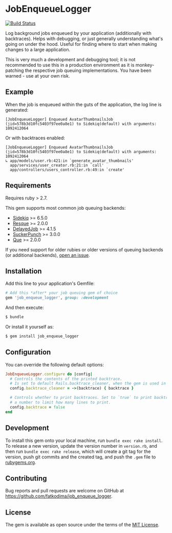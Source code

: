 # JobEnqueueLogger

[![Build Status](https://github.com/fatkodima/job_enqueue_logger/actions/workflows/ci.yml/badge.svg?branch=master)](https://github.com/fatkodima/job_enqueue_logger/actions/workflows/ci.yml)

Log background jobs enqueued by your application (additionally with backtraces). Helps with debugging, or just generally understanding what's going on under the hood. Useful for finding where to start when making changes to a large application.

This is very much a development and debugging tool; it is not recommended to use this in a production environment as it is monkey-patching the respective job queuing implementations. You have been warned - use at your own risk.

## Example

When the job is enqueued within the guts of the application, the log line is generated:

```
[JobEnqueueLogger] Enqueued AvatarThumbnailsJob (jid=578b3d10fc5403f97ee0a8e1) to Sidekiq(default) with arguments: 1092412064
```

Or with backtraces enabled:

```
[JobEnqueueLogger] Enqueued AvatarThumbnailsJob (jid=578b3d10fc5403f97ee0a8e1) to Sidekiq(default) with arguments: 1092412064
↳ app/models/user.rb:421:in `generate_avatar_thumbnails'
  app/services/user_creator.rb:21:in `call'
  app/controllers/users_controller.rb:49:in `create'
```

## Requirements

Requires ruby > 2.7.

This gem supports most common job queuing backends:

* [Sidekiq](https://github.com/sidekiq/sidekiq) >= 6.5.0
* [Resque](https://github.com/resque/resque) >= 2.0.0
* [DelayedJob](https://github.com/collectiveidea/delayed_job) >= 4.1.5
* [SuckerPunch](https://github.com/brandonhilkert/sucker_punch) >= 3.0.0
* [Que](https://github.com/que-rb/que) >= 2.0.0

If you need support for older rubies or older versions of queuing backends (or additional backends), [open an issue](https://github.com/fatkodima/job_enqueue_logger/issues/new).

## Installation

Add this line to your application's Gemfile:

```ruby
# Add this *after* your job queuing gem of choice
gem 'job_enqueue_logger', group: :development
```

And then execute:

```sh
$ bundle
```

Or install it yourself as:

```sh
$ gem install job_enqueue_logger
```

## Configuration

You can override the following default options:

```ruby
JobEnqueueLogger.configure do |config|
  # Controls the contents of the printed backtrace.
  # Is set to default Rails.backtrace_cleaner, when the gem is used in the Rails app.
  config.backtrace_cleaner = ->(backtrace) { backtrace }

  # Controls whether to print backtraces. Set to `true` to print backtraces, or
  # a number to limit how many lines to print.
  config.backtrace = false
end
```

## Development

To install this gem onto your local machine, run `bundle exec rake install`. To release a new version, update the version number in `version.rb`, and then run `bundle exec rake release`, which will create a git tag for the version, push git commits and the created tag, and push the `.gem` file to [rubygems.org](https://rubygems.org).

## Contributing

Bug reports and pull requests are welcome on GitHub at https://github.com/fatkodima/job_enqueue_logger.

## License

The gem is available as open source under the terms of the [MIT License](https://opensource.org/licenses/MIT).
